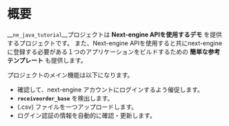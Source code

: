 # 概要  

__`ne_java_tutorial`__プロジェクトは **Next-engine APIを使用するデモ** を提供するプロジェクトです。
また、Next-engine APIを使用すると共にnext-engineに登録する必要がある１つのアプリケーションをビルドするための  **簡単な参考テンプレート** も提供します。

プロジェクトのメイン機能は以下になります。


* 確認して、next-engine アカウントにログインするよう催促します。
* __`receiveorder_base`__   を検出します。 
* (.csv)    ファイルを一つアップロードします。
* ログイン認証の情報を自動的に確認・更新します。